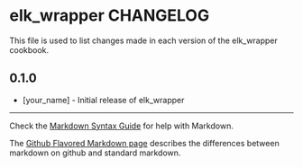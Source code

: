 # elk_wrapper CHANGELOG

This file is used to list changes made in each version of the elk_wrapper cookbook.

## 0.1.0
- [your_name] - Initial release of elk_wrapper

- - -
Check the [Markdown Syntax Guide](http://daringfireball.net/projects/markdown/syntax) for help with Markdown.

The [Github Flavored Markdown page](http://github.github.com/github-flavored-markdown/) describes the differences between markdown on github and standard markdown.
